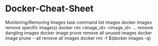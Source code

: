 # Docker-Cheat-Sheet

Monitoring/Removing Images
task	command
list images	docker images
remove specific image(s)	docker rmi <image_id> <image_id> ...
remove dangling images	docker image prune
remove all unused images	docker image prune --all
remove all images	docker rmi -f $(docker images -q)
